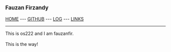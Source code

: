 ---
---
<span style="font-weight:bold; font-size:larger;">Fauzan Firzandy</span>
<br><br>
[HOME](https://fauzanfir.github.io/os231/) ---
[GITHUB](https://github.com/fauzanfir/os231) ---
[LOG](https://github.com/fauzanfir/os231/blob/main/TXT/mylog.txt) ---
[LINKS](https://fauzanfir.github.io/os231/LINKS/)
<br>
<hr>
This is os222 and I am fauzanfir.
<br><br>
This is the way!
